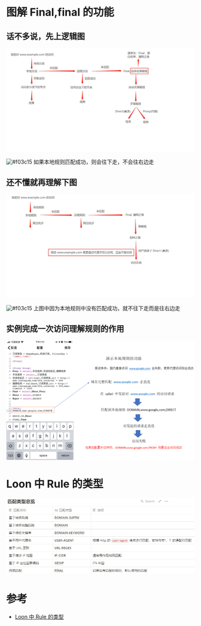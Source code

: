# 图解 Final,final 的功能

## 话不多说，先上逻辑图

![image](https://raw.githubusercontent.com/chiupam/tutorial-image/master/Loon/Final_example.jpg)

![#f03c15](https://placehold.it/15/f03c15/000000?text=+) 如果本地规则匹配成功，则会往下走，不会往右边走

## 还不懂就再理解下图

![image](https://raw.githubusercontent.com/chiupam/tutorial-image/master/Loon/Final_example_1.jpg)

![#f03c15](https://placehold.it/15/f03c15/000000?text=+) 上图中因为本地规则中没有匹配成功，就不往下走而是往右边走

## 实例完成一次访问理解规则的作用

![image](https://raw.githubusercontent.com/chiupam/tutorial-image/master/Loon/local.png)

# Loon 中 Rule 的类型

![image](https://raw.githubusercontent.com/chiupam/tutorial-image/master/Loon/Rule_example.png)

# 参考

- [Loon 中 Rule 的类型](https://www.notion.so/Rule-878ced7042634ca994d4fc4846d60df4)
